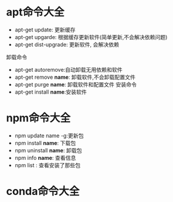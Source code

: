# apt命令大全

- apt-get update: 更新缓存
- apt-get upgarde: 根据缓存更新软件(简单更新,不会解决依赖问题)
- apt-get dist-upgrade: 更新软件, 会解决依赖  


卸载命令  
- apt-get autoremove:自动卸载无用依赖和软件
- apt-get remove  **name**: 卸载软件,不会卸载配置文件
- apt-get purge  **name**: 卸载软件和配置文件
安装命令
- apt-get install **name**:安装软件

# npm命令大全

- npm update name -g:更新包
- npm install **name**: 下载包
- npm uninstall **name**: 卸载包
- npm info **name**: 查看信息
- npm list : 查看安装了那些包
# conda命令大全